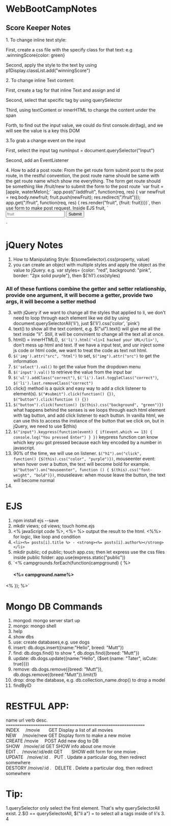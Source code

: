 # WebBootCampNotes
<h2>Score Keeper Notes</h2>
1. To change inline text style:<return>
<p>First, create a css file with the specify class for that text: e.g .winningScore{color: green}</p>
<p>Second, apply the style to the text by using p1Display.classList.add("winningScore")<return></p>
2. To change inline Text content:<return>
<p>First, create a <span> tag for that inline Text and assign and id</p>
<p>Second, select that specific <span> tag by using querySelector</p>
<p>Third, using textContent or innerHTML to change the content under the span</p>
<p>Forth, to find out the input value, we could do first console.dir(tag), and we will see the value is a key this DOM</p>
3.To grab a change event on the input <return>
<p>First, select the input tag numInput = document.querySelector("Input")</p>
<p>Second, add an EventListener</p>
4. How to add a post route: From the get route form submit post to the post route, in the restful convention, the post route name should be same with the get route name which show me everything. The form get route should be something like /fruit/new to submit the form to the post route
`var fruit = [apple, waterMelon];`
`app.post("/addfruit", function(req, res) { var newFruit = req.body.newfruit; fruit.push(newFruit); res.redirect("/fruit")});
 app.get("/fruit", function(req, res) { res.render("fruit", {fruit: fruit})})`, 
 then use form to make post request. Inside EJS fruit,
`<form action="/addfruit" methos="POST">
	<input type="text" placeholder="fruit" name="newFruit"></input>
	<button>Submit</button>
 </form>`


# jQuery Notes
1. How to Manipulating Style: $(someSelector).css(property, value)
2. you can create an object with multiple styles and apply the object as the value to jQuery. e.g. 
var styles= {color: "red", background: "pink", border: "2px solid purple"}, then
$('h1').css(styles)
### All of these funtions combine the getter and setter relationship, provide one argument, it will become a getter, provide two args, it will become a setter method
3. with jQuery if we want to change all the styles that applied to li, we don't need to loop through each element 
like we did by using document.querySelectorAll('li'), just $('li').css('color', 'pink')
4. text() to show all the text content, e.g. $("ul").text() will give me all the text inside "li". Still, it will be convinient to change all the text all at once.
5. html() = innerHTML(),` $('li').html('<li>I hacked your URL</li>')`, don't mess up html and text. If we have a input test, and usr inject some js code or html code, we want to treat the code as text not html.
6. `$('img').attr("src", "html")` to set, `$("img").attr("src")` to get the information
7. `$('select').val()` to get the value from the dropdown menu
8. `$('input').val()` to retrieve the value from the input bar
9. `$('ul').addClass("correct")`, `$('li').last.toggleClass("correct")`, `$('li').last.removeClass("correct")`
10. click() method is a quick and easy way to add a click listener to element(s). `$("#submit").click(function() {})`, `$("button").click(function () {})`
11. `$("button").click(function() {$(this).css("background", "green")})` what happens behind the senses is we loops through each html element with tag button, and add click listener to each button. In vanilla html, we can use this to access the instance of the button that we click on, but in jQuery, we need to use $(this)
12. `$("input").keypress(function(event) {
	if(event.which == 13) {
	console.log("You pressed Enter")
}
})` keypress function can know which key you got pressed because each key encoded by a number in javascript.
13. 90% of the time, we will use on listener. `$("h1").on("click", function() {$(this).css("color", "purple")})`, mouseenter event: when hover over a button, the text will become bold for example. `$("button").on("mouseenter", function () { $(this).css("font-weight", "bold")})`, mouseleave: when mouse leave the button, the text will become normal
14. 

# EJS
1. npm install ejs --save
2. mkdir views; cd views; touch home.ejs
3. <% javaScript code %>, <%= %> output the result to the html. <%%> for logic, like loop and condition
4. `<li><%= posts[i].title %> - <strong><%= posts[i].author%></strong></li>`
5. mkdir public; cd public; touch app.css; then let express use the css files inside public folder: app.use(express.static("public"))
6. `<% campgrounds.forEach(function(campground) { %>
    <div>
        <h4><%= campground.name%></h4>
    </div>
<% }); %>`

# Mongo DB Commands
1. mongod: mongo server start up
2. mongo: mongo shell
3. help
4. show dbs
5. use: create databases,e.g. use dogs
6. insert: db.dogs.insert({name:"Hello", breed: "Mutt"})
7. find: db.dogs.find() to show *, db.dogs.find({breed: "Mutt"})
8. update: db.dogs.update({name:"Hello", {$set:{name: "Tater", isCute: true}}})
9. remove: db.dogs.remove({breed: "Mutt"}), db.dogs.remove({breed:"Mutt"}).limit(1)
10. drop: drop the database, e.g. db.collection_name.drop() to drop a model
11. findByID

# RESTFUL APP:
name      url         verb                   desc.                   <br />
`=============================================================`      <br />
INDEX     /movie       GET          Display a list of all movies     <br />
NEW       /movie/new   GET	    Display form to make a new moive <br />
CREATE    /movie       POST         Add new dog to DB                <br />
SHOW     /movie/:id    GET          SHOW info about one movie        <br />
EDIT .   /movie/:id/edit GET        SHOW edit form for one moive .   <br/>
UPDATE   /moive/:id .    PUT .      Update a particular dog, then redirect somewhere <br/>
DESTORY  /moive/:id .    DELETE .   Delete a particular dog, then redirect somewhere <br />


# Tip:
1.querySelector only select the first element. That's why querySelectorAll exist.
2.$() == querySelectorAll, $("li a") = to select all a tags inside of li's
3.
4
